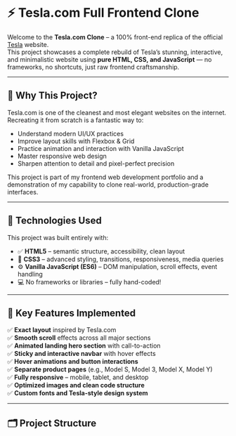 # ⚡ Tesla.com Full Frontend Clone

Welcome to the **Tesla.com Clone** – a 100% front-end replica of the official [Tesla](https://www.tesla.com) website.  
This project showcases a complete rebuild of Tesla’s stunning, interactive, and minimalistic website using **pure HTML, CSS, and JavaScript** — no frameworks, no shortcuts, just raw frontend craftsmanship.

---

## 🌟 Why This Project?

Tesla.com is one of the cleanest and most elegant websites on the internet. Recreating it from scratch is a fantastic way to:
- Understand modern UI/UX practices
- Improve layout skills with Flexbox & Grid
- Practice animation and interaction with Vanilla JavaScript
- Master responsive web design
- Sharpen attention to detail and pixel-perfect precision

This project is part of my frontend web development portfolio and a demonstration of my capability to clone real-world, production-grade interfaces.

---

## 🧰 Technologies Used

This project was built entirely with:

- ✅ **HTML5** – semantic structure, accessibility, clean layout  
- 🎨 **CSS3** – advanced styling, transitions, responsiveness, media queries  
- ⚙️ **Vanilla JavaScript (ES6)** – DOM manipulation, scroll effects, event handling  
- 💻 No frameworks or libraries – fully hand-coded!

---

## 📌 Key Features Implemented

✅ **Exact layout** inspired by Tesla.com  
✅ **Smooth scroll** effects across all major sections  
✅ **Animated landing hero section** with call-to-action  
✅ **Sticky and interactive navbar** with hover effects  
✅ **Hover animations and button interactions**  
✅ **Separate product pages** (e.g., Model S, Model 3, Model X, Model Y)  
✅ **Fully responsive** – mobile, tablet, and desktop  
✅ **Optimized images and clean code structure**  
✅ **Custom fonts and Tesla-style design system**

---

## 🗂️ Project Structure


